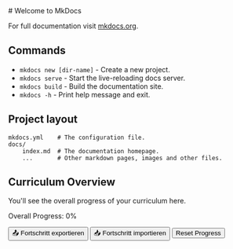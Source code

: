 <link rel="stylesheet" href="assets/css/style.css">
<script src="assets/js/script.js"></script>
# Welcome to MkDocs


For full documentation visit [mkdocs.org](https://www.mkdocs.org).

## Commands

- `mkdocs new [dir-name]` - Create a new project.
- `mkdocs serve` - Start the live-reloading docs server.
- `mkdocs build` - Build the documentation site.
- `mkdocs -h` - Print help message and exit.

## Project layout

    mkdocs.yml    # The configuration file.
    docs/
        index.md  # The documentation homepage.
        ...       # Other markdown pages, images and other files.

## Curriculum Overview

You'll see the overall progress of your curriculum here.

<div id="overall-container">
<span>Overall Progress: <span id="overall-percentage">0%</span></span>

  <div class="progress-bar"><div id="overall-bar"></div></div>
</div>

<div id="curriculum"></div>



<!-- Buttons -->
<button id="export-progress">📤 Fortschritt exportieren</button>
<input type="file" id="import-file" style="display:none;">
<button id="import-progress">📥 Fortschritt importieren</button>
<button id="resetBtn">Reset Progress</button>

